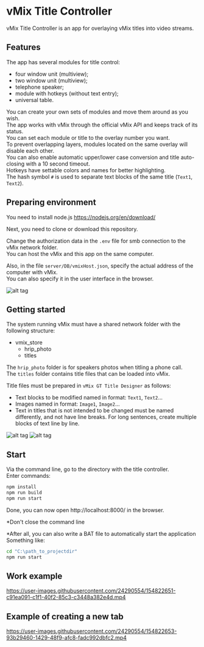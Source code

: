 # vMix Title Controller

vMix Title Controller is an app for overlaying vMix titles into video streams.


## Features

The app has several modules for title control:

- four window unit (multiview);
- two window unit (multiview);
- telephone speaker;
- module with hotkeys (without text entry);
- universal table.

You can create your own sets of modules and move them around as you wish.  
The app works with vMix through the official vMix API and keeps track of its status.  
You can set each module or title to the overlay number you want.  
To prevent overlapping layers, modules located on the same overlay will disable each other.  
You can also enable automatic upper/lower case conversion and title auto-closing with a 10 second timeout.  
Hotkeys have settable colors and names for better highlighting.  
The hash symbol `#` is used to separate text blocks of the same title (`Text1`, `Text2`).  


## Preparing environment

You need to install node.js
https://nodejs.org/en/download/

Next, you need to clone or download this repository.

Change the authorization data in the `.env` file for smb connection to the vMix network folder.  
You can host the vMix and this app on the same computer.  

Also, in the file `server/DB/vmixHost.json`, specify the actual address of the computer with vMix.  
You can also specify it in the user interface in the browser.  

![alt tag](https://64.media.tumblr.com/97862ebd86825aa15cdd8b5266aec1fa/2204300f6b8a81af-c8/s540x810/ca0fdacb2ca8e52a1364efa009a3c89778edfadd.png 'enter vmix ip')


## Getting started

The system running vMix must have a shared network folder with the following structure:
- vmix_store
  - hrip_photo
  - titles

The `hrip_photo` folder is for speakers photos when titling a phone call.  
The `titles` folder contains title files that can be loaded into vMix.  

Title files must be prepared in `vMix GT Title Designer` as follows:
- Text blocks to be modified named in format: `Text1`, `Text2`...
- Images named in format: `Image1`, `Image2`...
- Text in titles that is not intended to be changed must be named differently, and not have line breaks.
  For long sentences, create multiple blocks of text line by line.


![alt tag](https://64.media.tumblr.com/ac90d47944a4346b6f7c1554ae3f5685/2204300f6b8a81af-6a/s250x400/d71b2a296132cba3c419ede94599ba41c0b9c397.png 'title naming')​ ![alt tag](https://64.media.tumblr.com/6848c259f95e19edc86cba70f1b4a138/2204300f6b8a81af-9f/s250x400/55a2dc79144af8b548b027fa90f94f46fb5e91c2.png 'title naming')​​


## Start

Via the command line, go to the directory with the title controller.  
Enter commands:
```bash
npm install
npm run build
npm run start
```
Done, you can now open http://localhost:8000/ in the browser.

*Don't close the command line

*After all, you can also write a BAT file to automatically start the application
Something like:
```bash
cd "C:\path_to_projectdir"
npm run start
```

## Work example

https://user-images.githubusercontent.com/24290554/154822651-c91ea091-c1f1-40f2-85c3-c3448a382e4d.mp4

## Example of creating a new tab

https://user-images.githubusercontent.com/24290554/154822653-93b29460-1429-48f9-afc8-fadc992dbfc2.mp4